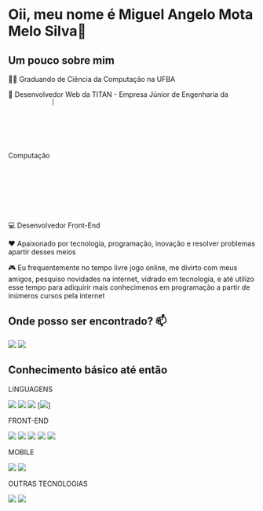 # Oii, meu nome é Miguel Angelo Mota Melo Silva👋

## Um pouco sobre mim

👨‍🎓 Graduando de Ciência da Computação na UFBA 

🤝 Desenvolvedor Web da TITAN - Empresa Júnior de Engenharia da Computação [<img align="center" width="6%" src="https://titanci.com.br/assets/img/logo-com-nome.png"/>](https://titanci.com.br)<br />

💻 Desenvolvedor Front-End

❤️ Apaixonado por tecnologia, programação, inovação e resolver problemas apartir desses meios

🎮 Eu frequentemente no tempo livre jogo online, me divirto com meus amigos, pesquiso novidades na internet, vidrado em tecnologia, e até utilizo esse tempo para adiquirir mais conhecimenos em programação a partir de inúmeros cursos pela internet

## Onde posso ser encontrado?  📫
  [<img src="https://img.shields.io/badge/linkedin-%230077B5.svg?&style=for-the-badge&logo=linkedin&logoColor=white" />](https://www.linkedin.com/in/miguelangelos/) 
  [<img src="https://img.shields.io/badge/Email-0078D4.svg?style=for-the-badge&logo=Microsoft-Outlook&logoColor=white" />](mailto:migsilva95@gmail.com)
  

## Conhecimento básico até então

LINGUAGENS 

[<img src="https://img.shields.io/badge/JavaScript-F7DF1E.svg?style=for-the-badge&logo=JavaScript&logoColor=black" />](https://github.com/glsvitoria)
[<img src="https://img.shields.io/badge/TypeScript-007ACC?style=for-the-badge&logo=typescript&logoColor=white" />](https://github.com/glsvitoria)
[<img src="https://img.shields.io/badge/Python-3776AB.svg?style=for-the-badge&logo=Python&logoColor=white" />](https://github.com/glsvitoria)
[<img src="https://img.shields.io/badge/C++-00599C.svg?style=for-the-badge&logo=C++&logoColor=white" />]


FRONT-END 

[<img src="https://img.shields.io/badge/HTML5-E34F26?style=for-the-badge&logo=html5&logoColor=white" />](https://github.com/glsvitoria)
[<img src="https://img.shields.io/badge/CSS3-1572B6?style=for-the-badge&logo=css3&logoColor=white" />](https://github.com/glsvitoria)
[<img src="https://img.shields.io/badge/React-61DAFB.svg?style=for-the-badge&logo=React&logoColor=black" />](https://github.com/glsvitoria)
[<img src="https://img.shields.io/badge/styled--components-DB7093?style=for-the-badge&logo=styled-components&logoColor=white" />](https://github.com/glsvitoria)
[<img src="https://img.shields.io/badge/Bootstrap-563D7C?style=for-the-badge&logo=bootstrap&logoColor=white" />](https://github.com/glsvitoria)

MOBILE

[<img src="https://img.shields.io/badge/React%20Native-61DAFB.svg?style=for-the-badge&logo=React&logoColor=black" />](https://github.com/glsvitoria)
[<img src="https://img.shields.io/badge/Expo-000020.svg?style=for-the-badge&logo=Expo&logoColor=white" />](https://github.com/glsvitoria)


OUTRAS TECNOLOGIAS 

[<img src="https://img.shields.io/badge/node.js-6DA55F?style=for-the-badge&logo=node.js&logoColor=white" />](https://github.com/glsvitoria)
[<img src="https://img.shields.io/badge/Insomnia-black?style=for-the-badge&logo=insomnia&logoColor=5849BE" />](https://github.com/glsvitoria)


